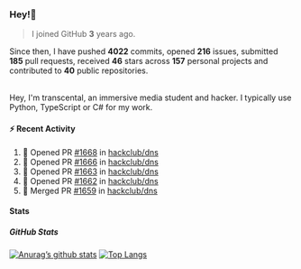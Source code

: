 ### Hey!👋
<!-- [![Banner](banner.png)](https://dillonb07.is-a.dev) -->


> I joined GitHub **3** years ago.

Since then, I have pushed **4022** commits, opened **216** issues, submitted **185** pull requests, received **46** stars across **157** personal projects and contributed to **40** public repositories.

<br>
Hey, I'm transcental, an immersive media student and hacker. I typically use Python, TypeScript or C# for my work.

<br>

#### :zap: Recent Activity

<!--START_SECTION:activity-->
1. 💪 Opened PR [#1668](https://github.com/hackclub/dns/pull/1668) in [hackclub/dns](https://github.com/hackclub/dns)
2. 💪 Opened PR [#1666](https://github.com/hackclub/dns/pull/1666) in [hackclub/dns](https://github.com/hackclub/dns)
3. 💪 Opened PR [#1663](https://github.com/hackclub/dns/pull/1663) in [hackclub/dns](https://github.com/hackclub/dns)
4. 💪 Opened PR [#1662](https://github.com/hackclub/dns/pull/1662) in [hackclub/dns](https://github.com/hackclub/dns)
5. 🎉 Merged PR [#1659](https://github.com/hackclub/dns/pull/1659) in [hackclub/dns](https://github.com/hackclub/dns)
<!--END_SECTION:activity-->

#### Stats

##### GitHub Stats
[![Anurag’s github stats](https://github-readme-stats.vercel.app/api?username=transcental&show_icons=true&theme=radical)](https://github.com/transcental)
[![Top Langs](https://github-readme-stats.vercel.app/api/top-langs/?username=transcental&layout=compact&theme=radical)](https://github.com/transcental)
